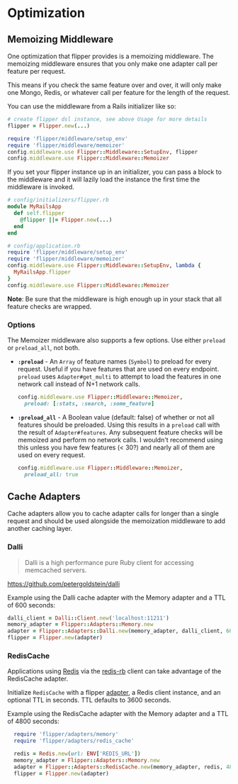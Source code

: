 # Optimization

## Memoizing Middleware

One optimization that flipper provides is a memoizing middleware. The memoizing middleware ensures that you only make one adapter call per feature per request.

This means if you check the same feature over and over, it will only make one Mongo, Redis, or whatever call per feature for the length of the request.

You can use the middleware from a Rails initializer like so:

```ruby
# create flipper dsl instance, see above Usage for more details
flipper = Flipper.new(...)

require 'flipper/middleware/setup_env'
require 'flipper/middleware/memoizer'
config.middleware.use Flipper::Middleware::SetupEnv, flipper
config.middleware.use Flipper::Middleware::Memoizer
```

If you set your flipper instance up in an initializer, you can pass a block to the middleware and it will lazily load the instance the first time the middleware is invoked.

```ruby
# config/initializers/flipper.rb
module MyRailsApp
  def self.flipper
    @flipper ||= Flipper.new(...)
  end
end

# config/application.rb
require 'flipper/middleware/setup_env'
require 'flipper/middleware/memoizer'
config.middleware.use Flipper::Middleware::SetupEnv, lambda {
  MyRailsApp.flipper
}
config.middleware.use Flipper::Middleware::Memoizer
```

**Note**: Be sure that the middleware is high enough up in your stack that all feature checks are wrapped.

### Options

The Memoizer middleware also supports a few options. Use either `preload` or `preload_all`, not both.

* **`:preload`** - An `Array` of feature names (`Symbol`) to preload for every request. Useful if you have features that are used on every endpoint. `preload` uses `Adapter#get_multi` to attempt to load the features in one network call instead of N+1 network calls.
    ```ruby
    config.middleware.use Flipper::Middleware::Memoizer,
      preload: [:stats, :search, :some_feature]
    ```
* **`:preload_all`** - A Boolean value (default: false) of whether or not all features should be preloaded. Using this results in a `preload` call with the result of `Adapter#features`. Any subsequent feature checks will be memoized and perform no network calls. I wouldn't recommend using this unless you have few features (< 30?) and nearly all of them are used on every request.
    ```ruby
    config.middleware.use Flipper::Middleware::Memoizer,
      preload_all: true
    ```

## Cache Adapters

Cache adapters allow you to cache adapter calls for longer than a single request and should be used alongside the memoization middleware to add another caching layer.

### Dalli

> Dalli is a high performance pure Ruby client for accessing memcached servers.

https://github.com/petergoldstein/dalli

Example using the Dalli cache adapter with the Memory adapter and a TTL of 600 seconds:

```ruby
dalli_client = Dalli::Client.new('localhost:11211')
memory_adapter = Flipper::Adapters::Memory.new
adapter = Flipper::Adapters::Dalli.new(memory_adapter, dalli_client, 600)
flipper = Flipper.new(adapter)
```
### RedisCache

Applications using [Redis](https://redis.io/) via the [redis-rb](https://github.com/redis/redis-rb) client can take advantage of the RedisCache adapter.

Initialize `RedisCache`  with a flipper [adapter](https://github.com/jnunemaker/flipper/blob/master/docs/Adapters.md), a Redis client instance, and an optional TTL in seconds. TTL defaults to 3600 seconds.

Example using the RedisCache adapter with the Memory adapter and a TTL of 4800 seconds:

```ruby
  require 'flipper/adapters/memory'
  require 'flipper/adapters/redis_cache'

  redis = Redis.new(url: ENV['REDIS_URL'])
  memory_adapter = Flipper::Adapters::Memory.new
  adapter = Flipper::Adapters::RedisCache.new(memory_adapter, redis, 4800)
  flipper = Flipper.new(adapter)
```
